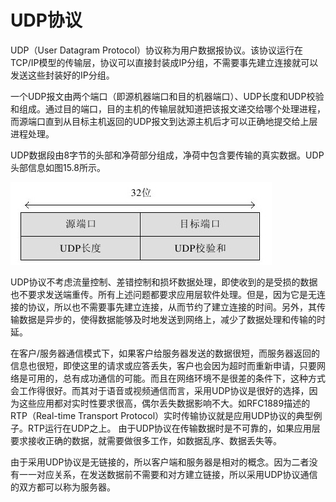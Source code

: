 # UDP协议
 
UDP（User Datagram Protocol）协议称为用户数据报协议。该协议运行在TCP/IP模型的传输层，协议可以直接封装成IP分组，不需要事先建立连接就可以发送这些封装好的IP分组。

一个UDP报文由两个端口（即源机器端口和目的机器端口）、UDP长度和UDP校验和组成。通过目的端口，目的主机的传输层就知道把该报文递交给哪个处理进程，而源端口直到从目标主机返回的UDP报文到达源主机后才可以正确地提交给上层进程处理。

UDP数据段由8字节的头部和净荷部分组成，净荷中包含要传输的真实数据。UDP头部信息如图15.8所示。

![img](udp.jpeg)

UDP协议不考虑流量控制、差错控制和损坏数据处理，即使收到的是受损的数据也不要求发送端重传。所有上述问题都要求应用层软件处理。但是，因为它是无连接的协议，所以也不需要事先建立连接，从而节约了建立连接的时间。另外，其传输数据是异步的，使得数据能够及时地发送到网络上，减少了数据处理和传输的时延。

在客户/服务器通信模式下，如果客户给服务器发送的数据很短，而服务器返回的信息也很短，即使这里的请求或应答丢失，客户也会因为超时而重新申请，只要网络是可用的，总有成功通信的可能。而且在网络环境不是很差的条件下，这种方式会工作得很好。而其对于语音或视频通信而言，采用UDP协议是很好的选择，因为这些应用都对实时性要求很高，偶尔丢失数据影响不大。如RFC1889描述的RTP（Real-time Transport Protocol）实时传输协议就是应用UDP协议的典型例子。RTP运行在UDP之上。
由于UDP协议在传输数据时是不可靠的，如果应用层要求接收正确的数据，就需要做很多工作，如数据乱序、数据丢失等。

由于采用UDP协议是无链接的，所以客户端和服务器是相对的概念。因为二者没有一一对应关系，在发送数据前不需要和对方建立链接，所以采用UDP协议通信的双方都可以称为服务器。


